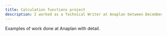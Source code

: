 ```yaml
---
title: Calculation functions project
description: I worked as a Technical Writer at Anaplan between December 2018 and July 2022.
---
```

Examples of work done at Anaplan with detail.